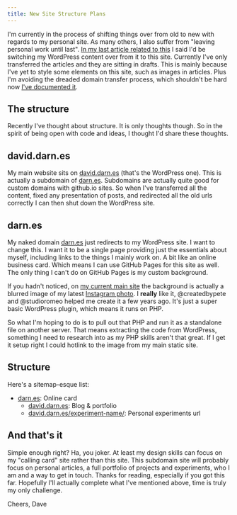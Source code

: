 ```yaml
---
title: New Site Structure Plans
---
```


I'm currently in the process of shifting things over from old to new with regards to my personal site. As many others, I also suffer from "leaving personal work until last". [In my last article related to this](https://github.com/daviddarnes/daviddarnes.github.io/blob/master/_posts/2015-03-24-hello-github.md) I said I'd be switching my WordPress content over from it to this site. Currently I've only transferred the articles and they are sitting in drafts. This is mainly because I've yet to style some elements on this site, such as images in articles. Plus I'm avoiding the dreaded domain transfer process, which shouldn't be hard now [I've documented it](https://daviddarnes.github.io/articles/github-pages-custom-domains/).
<!-- more -->

## The structure

Recently I've thought about structure. It is only thoughts though. So in the spirit of being open with code and ideas, I thought I'd share these thoughts.

## david.darn.es

My main website sits on [david.darn.es](https://david.darn.es) (that's the WordPress one). This is actually a subdomain of [darn.es](https://darn.es). Subdomains are actually quite good for custom domains with github.io sites. So when I've transferred all the content, fixed any presentation of posts, and redirected all the old urls correctly I can then shut down the WordPress site.

## darn.es

My naked domain [darn.es](https://darn.es) just redirects to my WordPress site. I want to change this. I want it to be a single page providing just the essentials about myself, including links to the things I mainly work on. A bit like an online business card. Which means I can use GitHub Pages for this site as well. The only thing I can't do on GitHub Pages is my custom background.

If you hadn't noticed, on [my current main site](https://darn.es) the background is actually a blurred image of my latest [Instagram photo](https://instagram.com/daviddarnes). I **really** like it, @createdbypete and @studioromeo helped me create it a few years ago. It's just a super basic WordPress plugin, which means it runs on PHP.

So what I'm hoping to do is to pull out that PHP and run it as a standalone file on another server. That means extracting the code from WordPress, something I need to research into as my PHP skills aren't that great. If I get it setup right I could hotlink to the image from my main static site.

## Structure

Here's a sitemap-esque list:

- [darn.es](https://darn.es): Online card
  - [david.darn.es](https://david.darn.es): Blog & portfolio
  - [david.darn.es/experiment-name/](david.darn.es/experiment-name/): Personal experiments url

## And that's it

Simple enough right? Ha, you joker. At least my design skills can focus on my "calling card" site rather than this site. This subdomain site will probably focus on personal articles, a full portfolio of projects and experiments, who I am and a way to get in touch. Thanks for reading, especially if you got this far. Hopefully I'll actually complete what I've mentioned above, time is truly my only challenge.

Cheers, Dave
